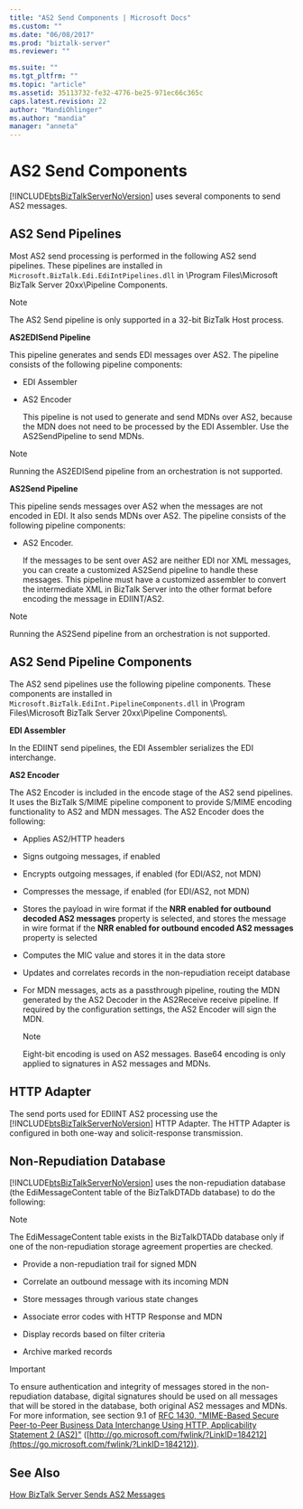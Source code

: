 ```yaml
---
title: "AS2 Send Components | Microsoft Docs"
ms.custom: ""
ms.date: "06/08/2017"
ms.prod: "biztalk-server"
ms.reviewer: ""

ms.suite: ""
ms.tgt_pltfrm: ""
ms.topic: "article"
ms.assetid: 35113732-fe32-4776-be25-971ec66c365c
caps.latest.revision: 22
author: "MandiOhlinger"
ms.author: "mandia"
manager: "anneta"
---
```

# AS2 Send Components
[!INCLUDE[btsBizTalkServerNoVersion](../includes/btsbiztalkservernoversion-md.md)] uses several components to send AS2 messages.

## AS2 Send Pipelines
 Most AS2 send processing is performed in the following AS2 send pipelines. These pipelines are installed in `Microsoft.BizTalk.Edi.EdiIntPipelines.dll` in \Program Files\Microsoft BizTalk Server 20xx\Pipeline Components.

> [!NOTE]
>  The AS2 Send pipeline is only supported in a 32-bit BizTalk Host process.

 **AS2EDISend Pipeline**

 This pipeline generates and sends EDI messages over AS2. The pipeline consists of the following pipeline components:

- EDI Assembler

- AS2 Encoder

  This pipeline is not used to generate and send MDNs over AS2, because the MDN does not need to be processed by the EDI Assembler. Use the AS2SendPipeline to send MDNs.

> [!NOTE]
>  Running the AS2EDISend pipeline from an orchestration is not supported.

 **AS2Send Pipeline**

 This pipeline sends messages over AS2 when the messages are not encoded in EDI. It also sends MDNs over AS2. The pipeline consists of the following pipeline components:

- AS2 Encoder.

  If the messages to be sent over AS2 are neither EDI nor XML messages, you can create a customized AS2Send pipeline to handle these messages. This pipeline must have a customized assembler to convert the intermediate XML in BizTalk Server into the other format before encoding the message in EDIINT/AS2.

> [!NOTE]
>  Running the AS2Send pipeline from an orchestration is not supported.

## AS2 Send Pipeline Components
 The AS2 send pipelines use the following pipeline components. These components are installed in `Microsoft.BizTalk.EdiInt.PipelineComponents.dll` in \Program Files\Microsoft BizTalk Server 20xx\Pipeline Components\\.

 **EDI Assembler**

 In the EDIINT send pipelines, the EDI Assembler serializes the EDI interchange.

 **AS2 Encoder**

 The AS2 Encoder is included in the encode stage of the AS2 send pipelines. It uses the BizTalk S/MIME pipeline component to provide S/MIME encoding functionality to AS2 and MDN messages. The AS2 Encoder does the following:

-   Applies AS2/HTTP headers

-   Signs outgoing messages, if enabled

-   Encrypts outgoing messages, if enabled (for EDI/AS2, not MDN)

-   Compresses the message, if enabled (for EDI/AS2, not MDN)

-   Stores the payload in wire format if the **NRR enabled for outbound decoded AS2 messages** property is selected, and stores the message in wire format if the **NRR enabled for outbound encoded AS2 messages** property is selected

-   Computes the MIC value and stores it in the data store

-   Updates and correlates records in the non-repudiation receipt database

-   For MDN messages, acts as a passthrough pipeline, routing the MDN generated by the AS2 Decoder in the AS2Receive receive pipeline. If required by the configuration settings, the AS2 Encoder will sign the MDN.

    > [!NOTE]
    >  Eight-bit encoding is used on AS2 messages. Base64 encoding is only applied to signatures in AS2 messages and MDNs.

## HTTP Adapter
 The send ports used for EDIINT AS2 processing use the [!INCLUDE[btsBizTalkServerNoVersion](../includes/btsbiztalkservernoversion-md.md)] HTTP Adapter. The HTTP Adapter is configured in both one-way and solicit-response transmission.

## Non-Repudiation Database
 [!INCLUDE[btsBizTalkServerNoVersion](../includes/btsbiztalkservernoversion-md.md)] uses the non-repudiation database (the EdiMessageContent table of the BizTalkDTADb database) to do the following:

> [!NOTE]
>  The EdiMessageContent table exists in the BizTalkDTADb database only if one of the non-repudiation storage agreement properties are checked.

-   Provide a non-repudiation trail for signed MDN

-   Correlate an outbound message with its incoming MDN

-   Store messages through various state changes

-   Associate error codes with HTTP Response and MDN

-   Display records based on filter criteria

-   Archive marked records

> [!IMPORTANT]
>  To ensure authentication and integrity of messages stored in the non-repudiation database, digital signatures should be used on all messages that will be stored in the database, both original AS2 messages and MDNs. For more information, see section 9.1 of [RFC 1430, "MIME-Based Secure Peer-to-Peer Business Data Interchange Using HTTP, Applicability Statement 2 (AS2)"](https://go.microsoft.com/fwlink/?LinkID=184212) ([http://go.microsoft.com/fwlink/?LinkID=184212](https://go.microsoft.com/fwlink/?LinkID=184212)).

## See Also
 [How BizTalk Server Sends AS2 Messages](../core/how-biztalk-server-sends-as2-messages.md)